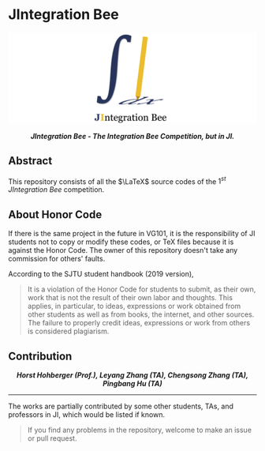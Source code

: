# JIntegration Bee

<p align="center">
	<img src="https://github.com/sleepymalc/JIntegrationBee/blob/master/logo.png"/>
</p>

<p align="center"><b><i>
	JIntegration Bee - The Integration Bee Competition, but in JI.
</i></b></p>

## Abstract

This repository consists of all the $\LaTeX$ source codes of the $1^{st}$ *JIntegration Bee* competition.

## About Honor Code

If there is the same project in the future in VG101, it is the responsibility of JI students not to copy or modify these codes, or TeX files because it is against the Honor Code. The owner of this repository doesn't take any commission for others' faults.

According to the SJTU student handbook (2019 version),

> It is a violation of the Honor Code for students to submit, as their own, work that is not the result of their own labor and thoughts. This applies, in particular, to ideas, expressions or work obtained from other students as well as from books, the internet, and other sources. The failure to properly credit ideas, expressions or work from others is considered plagiarism.

## Contribution

<p align="center"><b><i>
	Horst Hohberger (Prof.), Leyang Zhang (TA), Chengsong Zhang (TA), Pingbang Hu (TA)
</i></b></p>

---

The works are partially contributed by some other students, TAs, and professors in JI, which would be listed if known.
> If you find any problems in the repository, welcome to make an issue or pull request.
